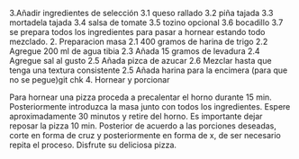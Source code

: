 3.Añadir ingredientes de selección
  3.1 queso rallado
  3.2 piña tajada
  3.3 mortadela tajada
  3.4 salsa de tomate
  3.5 tozino opcional
  3.6 bocadillo
  3.7 se prepara todos los ingredientes para pasar a hornear estando todo mezclado.
2. Preparacion masa
    2.1 400 gramos de harina de trigo 
    2.2 Agregue 200 ml de agua tibia
    2.3 Añada 15 gramos de levadura
    2.4 Agregue sal al gusto
    2.5 Añada pizca de azucar
    2.6 Mezclar hasta que tenga una textura consistente
    2.5 Añada harina para la encimera (para que no se pegue)git chk
4. Hornear y porcionar 

Para hornear una pizza proceda a precalentar el horno durante 15 min.
Posteriormente introduzca la masa junto con todos los ingredientes.
Espere aproximadamente 30 minutos y retire del horno.
Es importante dejar reposar la pizza 10 min.
Posterior de acuerdo a las porciones deseadas, corte en forma de cruz y posteriormente en forma de x, de ser necesario repita el proceso.
Disfrute su deliciosa pizza. 